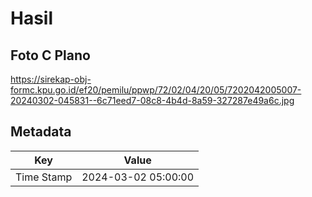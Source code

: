 # Hasil

## Foto C Plano

https://sirekap-obj-formc.kpu.go.id/ef20/pemilu/ppwp/72/02/04/20/05/7202042005007-20240302-045831--6c71eed7-08c8-4b4d-8a59-327287e49a6c.jpg


## Metadata

| Key        | Value               |
| ---------- | ------------------- |
| Time Stamp | 2024-03-02 05:00:00 |



